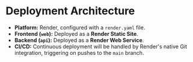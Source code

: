 # Deployment Architecture

- **Platform:** Render, configured with a `render.yaml` file.
- **Frontend (`web`):** Deployed as a **Render Static Site**.
- **Backend (`api`):** Deployed as a **Render Web Service**.
- **CI/CD:** Continuous deployment will be handled by Render's native Git integration, triggering on pushes to the `main` branch.
